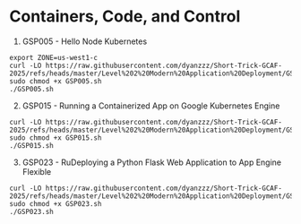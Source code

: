 # Containers, Code, and Control

 1. GSP005 - Hello Node Kubernetes
```
export ZONE=us-west1-c
curl -LO https://raw.githubusercontent.com/dyanzzz/Short-Trick-GCAF-2025/refs/heads/master/Level%202%20Modern%20Application%20Deployment/GSP005.sh
sudo chmod +x GSP005.sh
./GSP005.sh
```
 2. GSP015 - Running a Containerized App on Google Kubernetes Engine
```
curl -LO https://raw.githubusercontent.com/dyanzzz/Short-Trick-GCAF-2025/refs/heads/master/Level%202%20Modern%20Application%20Deployment/GSP015.sh
sudo chmod +x GSP015.sh
./GSP015.sh
```
 3. GSP023 - RuDeploying a Python Flask Web Application to App Engine Flexible
```
curl -LO https://raw.githubusercontent.com/dyanzzz/Short-Trick-GCAF-2025/refs/heads/master/Level%202%20Modern%20Application%20Deployment/GSP023.sh
sudo chmod +x GSP023.sh
./GSP023.sh
```

